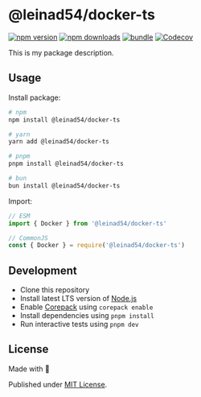 # @leinad54/docker-ts

[![npm version][npm-version-src]][npm-version-href]
[![npm downloads][npm-downloads-src]][npm-downloads-href]
[![bundle][bundle-src]][bundle-href]
[![Codecov][codecov-src]][codecov-href]

This is my package description.

## Usage

Install package:

```sh
# npm
npm install @leinad54/docker-ts

# yarn
yarn add @leinad54/docker-ts

# pnpm
pnpm install @leinad54/docker-ts

# bun
bun install @leinad54/docker-ts
```

Import:

```js
// ESM
import { Docker } from '@leinad54/docker-ts'

// CommonJS
const { Docker } = require('@leinad54/docker-ts')
```

## Development

- Clone this repository
- Install latest LTS version of [Node.js](https://nodejs.org/en/)
- Enable [Corepack](https://github.com/nodejs/corepack) using `corepack enable`
- Install dependencies using `pnpm install`
- Run interactive tests using `pnpm dev`

## License

Made with 💛

Published under [MIT License](./LICENSE).

<!-- Badges -->

[npm-version-src]: https://img.shields.io/npm/v/@leinad54/docker-ts?style=flat&colorA=18181B&colorB=F0DB4F
[npm-version-href]: https://npmjs.com/package/@leinad54/docker-ts
[npm-downloads-src]: https://img.shields.io/npm/dm/@leinad54/docker-ts?style=flat&colorA=18181B&colorB=F0DB4F
[npm-downloads-href]: https://npmjs.com/package/@leinad54/docker-ts
[codecov-src]: https://img.shields.io/codecov/c/gh/unjs/@leinad54/docker-ts/main?style=flat&colorA=18181B&colorB=F0DB4F
[codecov-href]: https://codecov.io/gh/unjs/@leinad54/docker-ts
[bundle-src]: https://img.shields.io/bundlephobia/minzip/@leinad54/docker-ts?style=flat&colorA=18181B&colorB=F0DB4F
[bundle-href]: https://bundlephobia.com/result?p=@leinad54/docker-ts
